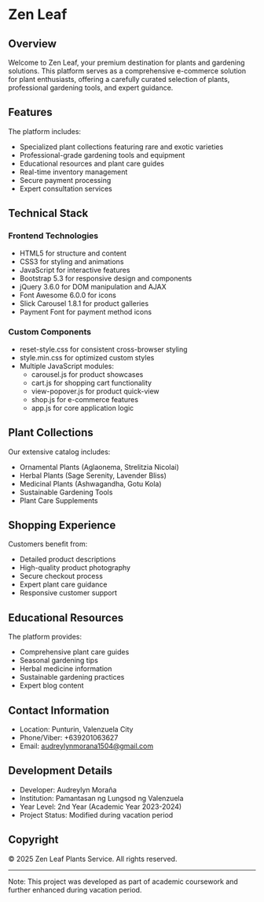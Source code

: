 # Zen Leaf
## Overview
Welcome to Zen Leaf, your premium destination for plants and gardening solutions. 
This platform serves as a comprehensive e-commerce solution for plant enthusiasts, 
offering a carefully curated selection of plants, professional gardening tools, and expert guidance.

## Features
The platform includes:
- Specialized plant collections featuring rare and exotic varieties
- Professional-grade gardening tools and equipment
- Educational resources and plant care guides
- Real-time inventory management
- Secure payment processing
- Expert consultation services

## Technical Stack
### Frontend Technologies
- HTML5 for structure and content
- CSS3 for styling and animations
- JavaScript for interactive features
- Bootstrap 5.3 for responsive design and components
- jQuery 3.6.0 for DOM manipulation and AJAX
- Font Awesome 6.0.0 for icons
- Slick Carousel 1.8.1 for product galleries
- Payment Font for payment method icons

### Custom Components
- reset-style.css for consistent cross-browser styling
- style.min.css for optimized custom styles
- Multiple JavaScript modules:
  - carousel.js for product showcases
  - cart.js for shopping cart functionality
  - view-popover.js for product quick-view
  - shop.js for e-commerce features
  - app.js for core application logic

## Plant Collections
Our extensive catalog includes:
- Ornamental Plants (Aglaonema, Strelitzia Nicolai)
- Herbal Plants (Sage Serenity, Lavender Bliss)
- Medicinal Plants (Ashwagandha, Gotu Kola)
- Sustainable Gardening Tools
- Plant Care Supplements

## Shopping Experience
Customers benefit from:
- Detailed product descriptions
- High-quality product photography
- Secure checkout process
- Expert plant care guidance
- Responsive customer support

## Educational Resources
The platform provides:
- Comprehensive plant care guides
- Seasonal gardening tips
- Herbal medicine information
- Sustainable gardening practices
- Expert blog content

## Contact Information
- Location: Punturin, Valenzuela City
- Phone/Viber: +639201063627
- Email: audreylynmorana1504@gmail.com

## Development Details
- Developer: Audreylyn Moraña
- Institution: Pamantasan ng Lungsod ng Valenzuela
- Year Level: 2nd Year (Academic Year 2023-2024)
- Project Status: Modified during vacation period

## Copyright
© 2025 Zen Leaf Plants Service. All rights reserved.

---
Note: This project was developed as part of academic coursework and further enhanced during vacation period.
